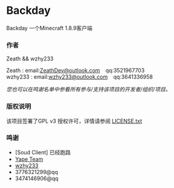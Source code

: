 # Backday

Backday 一个Minecraft 1.8.9客户端

### 作者

Zeath && wzhy233

Zeath : email:ZeathDev@outlook.com  &ensp; qq:3521967703    
wzhy233 : email:wzhy233@outlook.com &ensp; qq:3641336958


 *您也可以在鸣谢名单中参看所有参与/支持该项目的开发者/组织/项目。*

### 版权说明

该项目签署了GPL v3 授权许可，详情请参阅 [LICENSE.txt](https://github.com/ZeathDev/Backday/blob/master/LICENSE.txt)

### 鸣谢

- [Soud Client] 已经跑路
- [Yape Team](https://github.com/yapeteam)
- [wzhy233](https://github.com/wzhy233)
- 3776321299@qq
- 3474146906@qq
